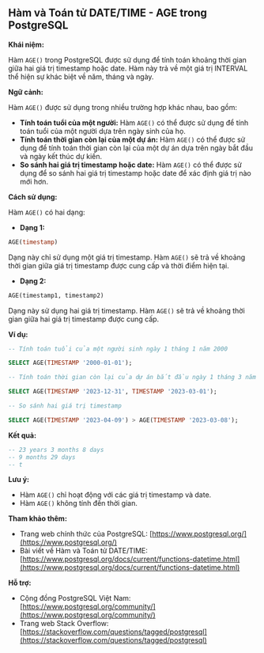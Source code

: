 ## Hàm và Toán tử DATE/TIME - AGE trong PostgreSQL

**Khái niệm:**

Hàm `AGE()` trong PostgreSQL được sử dụng để tính toán khoảng thời gian giữa hai giá trị timestamp hoặc date. Hàm này trả về một giá trị INTERVAL thể hiện sự khác biệt về năm, tháng và ngày.

**Ngữ cảnh:**

Hàm `AGE()` được sử dụng trong nhiều trường hợp khác nhau, bao gồm:

- **Tính toán tuổi của một người:** Hàm `AGE()` có thể được sử dụng để tính toán tuổi của một người dựa trên ngày sinh của họ.
- **Tính toán thời gian còn lại của một dự án:** Hàm `AGE()` có thể được sử dụng để tính toán thời gian còn lại của một dự án dựa trên ngày bắt đầu và ngày kết thúc dự kiến.
- **So sánh hai giá trị timestamp hoặc date:** Hàm `AGE()` có thể được sử dụng để so sánh hai giá trị timestamp hoặc date để xác định giá trị nào mới hơn.

**Cách sử dụng:**

Hàm `AGE()` có hai dạng:

- **Dạng 1:**

```sql
AGE(timestamp)
```

Dạng này chỉ sử dụng một giá trị timestamp. Hàm `AGE()` sẽ trả về khoảng thời gian giữa giá trị timestamp được cung cấp và thời điểm hiện tại.

- **Dạng 2:**

```sql
AGE(timestamp1, timestamp2)
```

Dạng này sử dụng hai giá trị timestamp. Hàm `AGE()` sẽ trả về khoảng thời gian giữa hai giá trị timestamp được cung cấp.

**Ví dụ:**

```sql
-- Tính toán tuổi của một người sinh ngày 1 tháng 1 năm 2000

SELECT AGE(TIMESTAMP '2000-01-01');

-- Tính toán thời gian còn lại của dự án bắt đầu ngày 1 tháng 3 năm 2023 và kết thúc dự kiến ​​ngày 31 tháng 12 năm 2023

SELECT AGE(TIMESTAMP '2023-12-31', TIMESTAMP '2023-03-01');

-- So sánh hai giá trị timestamp

SELECT AGE(TIMESTAMP '2023-04-09') > AGE(TIMESTAMP '2023-03-08');
```

**Kết quả:**

```sql
-- 23 years 3 months 8 days
-- 9 months 29 days
-- t
```

**Lưu ý:**

- Hàm `AGE()` chỉ hoạt động với các giá trị timestamp và date.
- Hàm `AGE()` không tính đến thời gian.

**Tham khảo thêm:**

- Trang web chính thức của PostgreSQL: [https://www.postgresql.org/](https://www.postgresql.org/)
- Bài viết về Hàm và Toán tử DATE/TIME: [https://www.postgresql.org/docs/current/functions-datetime.html](https://www.postgresql.org/docs/current/functions-datetime.html)

**Hỗ trợ:**

- Cộng đồng PostgreSQL Việt Nam: [https://www.postgresql.org/community/](https://www.postgresql.org/community/)
- Trang web Stack Overflow: [https://stackoverflow.com/questions/tagged/postgresql](https://stackoverflow.com/questions/tagged/postgresql)
